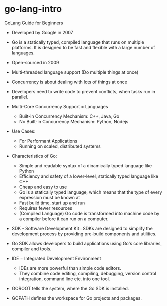 # go-lang-intro

GoLang Guide for Beginners

- Developed by Google in 2007
- Go is a statically typed, compiled language that runs on multiple platforms. It is designed to be fast and flexible with a large number of languages.
- Open-sourced in 2009
- Multi-threaded language support (Do multiple things at once)
- Concurrency is about dealing with lots of things at once
- Developers need to write code to prevent conflicts, when tasks run in parallel.

- Multi-Core Concurrency Support = Languages

  - Built-in Concurrency Mechanism: C++, Java, Go
  - No Built-in Concurrency Mechanism: Python, Nodejs

- Use Cases:

  - For Performant Applications
  - Running on scaled, distributed systems

- Characteristics of Go:

  - Simple and readable syntax of a dinamically typed language like Python
  - Efficiency and safety of a lower-level, statically typed language like C++
  - Cheap and easy to use
  - Go is a statically typed language, which means that the type of every expression must be known at
  - Fast build time, start up and run
  - Requires fewer resources
  - (Compiled Language) Go code is transformed into machine code by a compiler before it can run on a computer.

- SDK - Software Development Kit : SDKs are designed to simplify the development process by providing pre-build components and utilities.

- Go SDK allows developers to build applications using Go's core libraries, compiler and tools.

- IDE = Integrated Development Environment

  - IDEs are more powerful than simple code editors.
  - They combine code editing, compiling, debugging, version control integration, command line etc. into one tool.

- GOROOT tells the system, where the Go SDK is installed.
- GOPATH defines the workspace for Go projects and packages.
